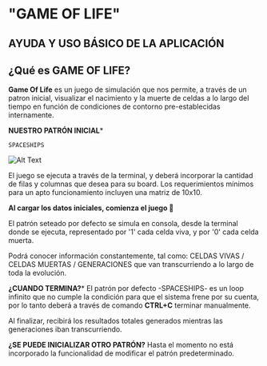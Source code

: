 # "GAME OF LIFE"
## AYUDA Y USO BÁSICO DE LA APLICACIÓN

## ¿Qué es GAME OF LIFE?

**Game Of Life** es un juego de simulación que nos permite, a través de un patron inicial, visualizar el nacimiento y la muerte
de celdas a lo largo del tiempo en función de condiciones de contorno pre-establecidas internamente.


**NUESTRO PATRÓN INICIAL***
```
SPACESHIPS
```
![Alt Text](https://en.wikipedia.org/wiki/Conway%27s_Game_of_Life#/media/File:Game_of_life_animated_glider.gif)

El juego se ejecuta a través de la terminal, y deberá incorporar la cantidad de filas y columnas que desea para su board. Los requerimientos mínimos para un apto funcionamiento incluyen una matriz de 10x10.


**Al cargar los datos iniciales, comienza el juego :game_die:**


El patrón seteado por defecto se simula en consola, desde la terminal donde se ejecuta, representado por '1' cada celda viva, y por '0' cada celda muerta.

Podrá conocer información constantemente, tal como: CELDAS VIVAS / CELDAS MUERTAS / GENERACIONES que van transcurriendo a lo largo de toda la evolución.

**¿CUANDO TERMINA?***
El patrón por defecto -SPACESHIPS- es un loop infinito que no cumple la condición para que el sistema frene por su cuenta, por lo tanto deberá a través de comando **CTRL+C** terminar manualmente.

Al finalizar, recibirá los resultados totales generados mientras las generaciones iban transcurriendo.

**¿SE PUEDE INICIALIZAR OTRO PATRÓN?**
Hasta el momento no está incorporado la funcionalidad de modificar el patrón predeterminado.
